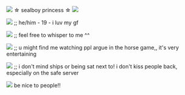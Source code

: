 ![](https://i.imgur.com/smGIkKX.gif) ☆ sealboy princess ☆ ![](https://i.imgur.com/smGIkKX.gif)

![](https://i.imgur.com/WaXxptd.gif) ;; he/him - 19 - i luv my gf

![](https://i.imgur.com/qsdWcCS.gif) ;; feel free to whisper to me ^^

![](https://i.imgur.com/mIXw3aH.gif) ;; u might find me watching ppl argue in the horse game,, it's very entertaining

![](https://i.imgur.com/GgnXSyY.gif) ;; i don't mind ships or being sat next to! i don't kiss people back, especially on the safe server

![](https://i.imgur.com/zofX8JM.gif) be nice to people!! 
